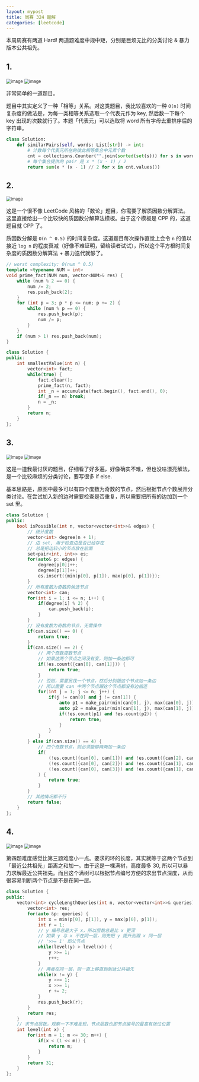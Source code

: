 ```yaml
---
layout: mypost
title: 周赛 324 题解
categories: [leetcode]
---
```


本周周赛有两道 Hard! 两道题难度中规中矩，分别是巨烦无比的分类讨论 & 暴力版本公共祖先。

## 1.

<img src="../../posts/2022-leetcode/lc-wk-324-p1-1.png" alt="image" style="zoom:80%;" />
<img src="../../posts/2022-leetcode/lc-wk-324-p1-2.png" alt="image" style="zoom:80%;" />

非常简单的一道题目。

题目中其实定义了一种「相等」关系。对这类题目，我比较喜欢的一种 `O(n)` 时间复杂度的做法是，为每一类相等关系选取一个代表元作为 key, 然后数一下每个 key 出现的次数就行了。本题「代表元」可以选取将 word 所有字母去重排序后的字符串。

```py
class Solution:
    def similarPairs(self, words: List[str]) -> int:
        # 计数每个代表元所在的彼此相等集合中元素个数
        cnt = collections.Counter("".join(sorted(set(s))) for s in words)
        # 每个集合提供的 pair 是 x * (x - 1) / 2
        return sum(x * (x - 1) // 2 for x in cnt.values())
```

## 2.

<img src="../../posts/2022-leetcode/lc-wk-324-p2.png" alt="image" style="zoom:80%;" />

这是一个很不像 LeetCode 风格的「数论」题目，你需要了解质因数分解算法。这里直接给出一个比较快的质因数分解算法模板。由于这个模板是 CPP 的，这道题目就 CPP 了。

质因数分解是 `O(n ^ 0.5)` 的时间复杂度。这道题目每次操作直觉上会令 `n` 的值以接近 `log n` 的程度衰减（好像不难证明，留给读者试试），所以这个平方根时间复杂度的质因数分解算法 + 暴力迭代就够了。

```cpp
// worst complexity: O(num ^ 0.5)
template <typename NUM = int>
void prime_fact(NUM num, vector<NUM>& res) {
    while (num % 2 == 0) {
        num /= 2;
        res.push_back(2);
    }
    for (int p = 3; p * p <= num; p += 2) {
        while (num % p == 0) {
            res.push_back(p);
            num /= p;
        }
    }
    if (num > 1) res.push_back(num);
}

class Solution {
public:
    int smallestValue(int n) {
        vector<int> fact;
        while(true) {
            fact.clear();
            prime_fact(n, fact);
            int _n = accumulate(fact.begin(), fact.end(), 0);
            if(_n == n) break;
            n = _n;
        }
        return n;
    }
};
```

## 3. 

<img src="../../posts/2022-leetcode/lc-wk-324-p3-1.png" alt="image" style="zoom:80%;" />
<img src="../../posts/2022-leetcode/lc-wk-324-p3-2.png" alt="image" style="zoom:80%;" />

这是一道我最讨厌的题目，仔细看了好多遍，好像确实不难，但也没啥漂亮解法，是一个比较麻烦的分类讨论，要写很多 if else.

基本思路是，原图中最多可以有四个度数为奇数的节点，然后根据节点个数展开分类讨论。在尝试加入新的边时需要检查是否重复，所以需要把所有的边加到一个 set 里。

```cpp
class Solution {
public:
    bool isPossible(int n, vector<vector<int>>& edges) {
        // 统计度数
        vector<int> degree(n + 1);
        // 边 set, 用于检查边是否已经存在
        // 总是把边较小的节点放在前面
        set<pair<int, int>> es;
        for(auto& p: edges) {
            degree[p[0]]++;
            degree[p[1]]++;
            es.insert({min(p[0], p[1]), max(p[0], p[1])});
        }
        // 所有度数为奇数的候选节点
        vector<int> can;
        for(int i = 1; i <= n; i++) {
            if(degree[i] % 2) {
                can.push_back(i);
            }
        }
        // 没有度数为奇数的节点，无需操作
        if(can.size() == 0) {
            return true;
        }
        if(can.size() == 2) {
            // 两个奇数度数节点
            // 如果这两个节点之间没有变，则加一条边即可
            if(!es.count({can[0], can[1]})) {
                return true;
            }
            // 否则，需要另找一个节点，然后分别跟这个节点加一条边
            // 所以需要 can 中两个节点跟这个节点都没有边相连
            for(int j = 1; j <= n; j++) {
                if(j != can[0] and j != can[1]) {
                    auto p1 = make_pair(min(can[0], j), max(can[0], j));
                    auto p2 = make_pair(min(can[1], j), max(can[1], j));
                    if(!es.count(p1) and !es.count(p2)) {
                        return true;
                    }
                }
            }
        } else if(can.size() == 4) {
            // 四个奇数节点，则必须能够两两加一条边
            if(
                (!es.count({can[0], can[1]}) and !es.count({can[2], can[3]})) or
                (!es.count({can[0], can[2]}) and !es.count({can[1], can[3]})) or
                (!es.count({can[0], can[3]}) and !es.count({can[1], can[2]}))
            ) {
                return true;
            }
        }
        // 其他情况都不行
        return false;
    }
};
```

## 4. 

<img src="../../posts/2022-leetcode/lc-wk-324-p4-1.png" alt="image" style="zoom:80%;" />
<img src="../../posts/2022-leetcode/lc-wk-324-p4-2.png" alt="image" style="zoom:80%;" />

第四题难度感觉比第三题难度小一点。要求的环的长度，其实就等于这两个节点到「最近公共祖先」距离之和加一。由于这是一棵满树，高度最多 30, 所以可以暴力求解最近公共祖先。而且这个满树可以根据节点编号方便的求出节点深度，从而很容易判断两个节点是不是在同一层。

```cpp
class Solution {
public:
    vector<int> cycleLengthQueries(int n, vector<vector<int>>& queries) {
        vector<int> res;
        for(auto &p: queries) {
            int x = min(p[0], p[1]), y = max(p[0], p[1]);
            int r = 1;
            // y 编号总是大于 x，所以层数总是比 x 更深
            // 如果 y 与 x 不在同一层，则先把 y 提升到跟 x 同一层
            // '>>= 1' 即父节点
            while(level(y) > level(x)) {
                y >>= 1;
                r++;
            }
            // 两者在同一层，则一直上移直到到达公共祖先
            while(x != y) {
                y >>= 1;
                x >>= 1;
                r += 2;
            }
            res.push_back(r);
        }
        return res;
    }
    // 求节点层数，观察一下不难发现，节点层数也即节点编号的最高有效位位置
    int level(int x) {
        for(int m = 1; m <= 30; m++) {
            if(x < (1 << m)) {
                return m;
            }
        }
        return 31;
    }
};
```
